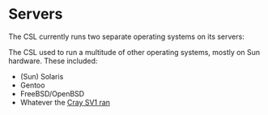 # Servers

The CSL currently runs two separate operating systems on its servers:

The CSL used to run a multitude of other operating systems, mostly on Sun hardware. These included:

* \(Sun\) Solaris
* Gentoo
* FreeBSD/OpenBSD
* Whatever the [Cray SV1 ran](../../machines/obsolete/cray-sv1-supercomputer.md)

